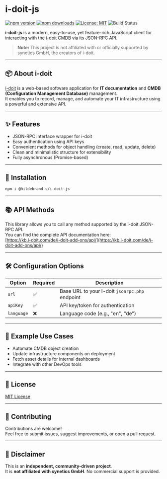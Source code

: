# i-doit-js

[![npm version](https://img.shields.io/npm/v/@hildebrand-s/i-doit-js)](https://www.npmjs.com/package/@hildebrand-s/i-doit-js)
[![npm downloads](https://img.shields.io/npm/dw/%40hildebrand-s%2Fi-doit-js)](https://www.npmjs.com/package/@hildebrand-s/i-doit-js)
[![License: MIT](https://img.shields.io/badge/License-MIT-blue.svg)](LICENSE)
![Build Status](https://github.com/Hildebrand-S/i-doit-js/actions/workflows/build.yml/badge.svg)

**i-doit-js** is a modern, easy-to-use, yet feature-rich JavaScript client for interacting with the [i-doit CMDB](https://www.i-doit.com/) via its JSON-RPC API.

> **Note:** This project is not affiliated with or officially supported by synetics GmbH, the creators of i-doit.

---

## 📦 About i-doit

[i-doit](https://www.i-doit.com/) is a web-based software application for **IT documentation** and **CMDB (Configuration Management Database)** management.  
It enables you to record, manage, and automate your IT infrastructure using a powerful and extensive API.

---

## ✨ Features

- JSON-RPC interface wrapper for i-doit
- Easy authentication using API keys
- Convenient methods for object handling (create, read, update, delete)
- Clean and minimalistic structure for extensibility
- Fully asynchronous (Promise-based)

---

## 🚀 Installation

```bash
npm i @hildebrand-s/i-doit-js
```

---

## 📚 API Methods

This library allows you to call any method supported by the i-doit JSON-RPC API.  
You can find the complete API documentation here:  
[https://kb.i-doit.com/de/i-doit-add-ons/api/](https://kb.i-doit.com/de/i-doit-add-ons/api/)

---

## 🛠 Configuration Options

| Option    | Required | Description                              |
|-----------|----------|------------------------------------------|
| `url`     | ✅        | Base URL to your i-doit `jsonrpc.php` endpoint |
| `apiKey`  | ✅        | API key/token for authentication         |
| `language`| ❌        | Language code (e.g., "en", "de")         |

---

## 📌 Example Use Cases

- Automate CMDB object creation
- Update infrastructure components on deployment
- Fetch asset details for internal dashboards
- Integrate with other DevOps tools

---

## 📄 License

[MIT License](./LICENSE)

---

## 🤝 Contributing

Contributions are welcome!  
Feel free to submit issues, suggest improvements, or open a pull request.

---

## 🙏 Disclaimer

This is an **independent, community-driven project**.  
It is **not affiliated with synetics GmbH**. No commercial support is provided.
